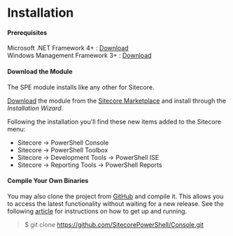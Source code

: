 # Installation

#### Prerequisites
Microsoft .NET Framework 4+ : [Download][2]  
Windows Management Framework 3+ : [Download][3]

#### Download the Module
The SPE module installs like any other for Sitecore. 

[Download][1] the module from the [Sitecore Marketplace][4] and install through the _Installation Wizard_.

Following the installation you'll find these new items added to the Sitecore menu:
* Sitecore -> PowerShell Console
* Sitecore -> PowerShell Toolbox
* Sitecore -> Development Tools -> PowerShell ISE
* Sitecore -> Reporting Tools -> PowerShell Reports

#### Compile Your Own Binaries

You may also clone the project from [GitHub][5] and compile it. This allows you to access the latest functionality without waiting for a new release. See the following [article][6] for instructions on how to get up and running.

> $ git clone https://github.com/SitecorePowerShell/Console.git  

[1]: https://marketplace.sitecore.net/Modules/Sitecore_PowerShell_console.aspx
[2]: http://www.microsoft.com/en-us/download/details.aspx?id=30653
[3]: http://www.microsoft.com/en-us/download/details.aspx?id=40855
[4]: https://marketplace.sitecore.net/
[5]: https://github.com/SitecorePowerShell/Console
[6]: http://blog.najmanowicz.com/2015/03/03/set-up-sitecore-powershell-extensions-development-environment/